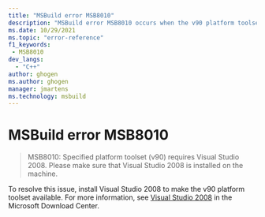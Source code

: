 ```yaml
---
title: "MSBuild error MSB8010"
description: "MSBuild error MSB8010 occurs when the v90 platform toolset from Visual Studio 2008 isn't installed."
ms.date: 10/29/2021
ms.topic: "error-reference"
f1_keywords:
 - MSB8010
dev_langs:
  - "C++"
author: ghogen
ms.author: ghogen
manager: jmartens
ms.technology: msbuild
---
```

# MSBuild error MSB8010

> MSB8010: Specified platform toolset (v90) requires Visual Studio 2008. Please make sure that Visual Studio 2008 is installed on the machine.

To resolve this issue, install Visual Studio 2008 to make the v90 platform toolset available. For more information, see [Visual Studio 2008](https://www.microsoft.com/download/details.aspx?id=7873) in the Microsoft Download Center.
